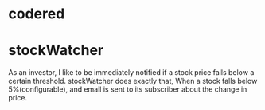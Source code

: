 # codered
# stockWatcher

As an investor, I like to be immediately notified if a stock price falls below a certain threshold. stockWatcher does exactly that, When a stock falls below 5%(configurable), and email is sent to its subscriber about the change in price.
